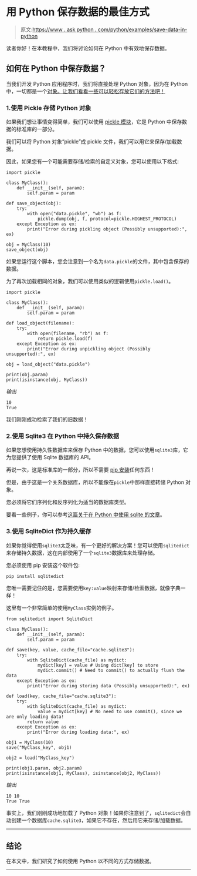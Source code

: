 # 用 Python 保存数据的最佳方式

> 原文:[https://www . ask python . com/python/examples/save-data-in-python](https://www.askpython.com/python/examples/save-data-in-python)

读者你好！在本教程中，我们将讨论如何在 Python 中有效地保存数据。

## 如何在 Python 中保存数据？

当我们开发 Python 应用程序时，我们将直接处理 Python 对象，因为在 Python 中，一切都是一个[对象。让我们看看一些可以轻松存放它们的方法吧！](https://www.askpython.com/python/oops/python-classes-objects)

### 1.使用 Pickle 存储 Python 对象

如果我们想让事情变得简单，我们可以使用 [pickle 模块](https://www.askpython.com/python-modules/pickle-module-python)，它是 Python 中保存数据的标准库的一部分。

我们可以将 Python 对象“pickle”成 pickle 文件，我们可以用它来保存/加载数据。

因此，如果您有一个可能需要存储/检索的自定义对象，您可以使用以下格式:

```
import pickle

class MyClass():
    def __init__(self, param):
        self.param = param

def save_object(obj):
    try:
        with open("data.pickle", "wb") as f:
            pickle.dump(obj, f, protocol=pickle.HIGHEST_PROTOCOL)
    except Exception as ex:
        print("Error during pickling object (Possibly unsupported):", ex)

obj = MyClass(10)
save_object(obj)

```

如果您运行这个脚本，您会注意到一个名为`data.pickle`的文件，其中包含保存的数据。

为了再次加载相同的对象，我们可以使用类似的逻辑使用`pickle.load()`。

```
import pickle

class MyClass():
    def __init__(self, param):
        self.param = param

def load_object(filename):
    try:
        with open(filename, "rb") as f:
            return pickle.load(f)
    except Exception as ex:
        print("Error during unpickling object (Possibly unsupported):", ex)

obj = load_object("data.pickle")

print(obj.param)
print(isinstance(obj, MyClass))

```

*输出*

```
10
True

```

我们刚刚成功检索了我们的旧数据！

### 2.使用 Sqlite3 在 Python 中持久保存数据

如果您想使用持久性数据库来保存 Python 中的数据，您可以使用`sqlite3`库，它为您提供了使用 Sqlite 数据库的 API。

再说一次，这是标准库的一部分，所以不需要 [pip 安装](https://www.askpython.com/python-modules/python-pip)任何东西！

但是，由于这是一个关系数据库，所以不能像在`pickle`中那样直接转储 Python 对象。

您必须将它们序列化和反序列化为适当的数据库类型。

要看一些例子，你可以参考[这篇关于在 Python 中使用 sqlite 的文章](https://www.askpython.com/python-modules/python-sqlite-module)。

### 3.使用 SqliteDict 作为持久缓存

如果你觉得使用`sqlite3`太乏味，有一个更好的解决方案！您可以使用`sqlitedict`来存储持久数据，这在内部使用了一个`sqlite3`数据库来处理存储。

您必须使用 pip 安装这个软件包:

```
pip install sqlitedict

```

您唯一需要记住的是，您需要使用`key:value`映射来存储/检索数据，就像字典一样！

这里有一个非常简单的使用`MyClass`实例的例子。

```
from sqlitedict import SqliteDict

class MyClass():
    def __init__(self, param):
        self.param = param

def save(key, value, cache_file="cache.sqlite3"):
    try:
        with SqliteDict(cache_file) as mydict:
            mydict[key] = value # Using dict[key] to store
            mydict.commit() # Need to commit() to actually flush the data
    except Exception as ex:
        print("Error during storing data (Possibly unsupported):", ex)

def load(key, cache_file="cache.sqlite3"):
    try:
        with SqliteDict(cache_file) as mydict:
            value = mydict[key] # No need to use commit(), since we are only loading data!
        return value
    except Exception as ex:
        print("Error during loading data:", ex)

obj1 = MyClass(10)
save("MyClass_key", obj1)

obj2 = load("MyClass_key")

print(obj1.param, obj2.param)
print(isinstance(obj1, MyClass), isinstance(obj2, MyClass))

```

*输出*

```
10 10
True True

```

事实上，我们刚刚成功地加载了 Python 对象！如果你注意到了，`sqlitedict`会自动创建一个数据库`cache.sqlite3`，如果它不存在，然后用它来存储/加载数据。

* * *

## 结论

在本文中，我们研究了如何使用 Python 以不同的方式存储数据。

* * *